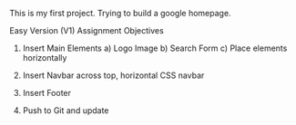 This is my first project. Trying to build a google homepage.

Easy Version (V1)
Assignment Objectives 

1) Insert Main Elements 
	a) Logo Image
	b) Search Form
	c) Place elements horizontally

2) Insert Navbar across top, horizontal CSS navbar

3) Insert Footer

4) Push to Git and update

